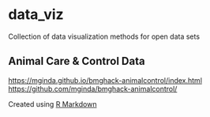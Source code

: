 # data_viz

Collection of data visualization methods for open data sets

## Animal Care & Control Data

https://mginda.github.io/bmghack-animalcontrol/index.html  
https://github.com/mginda/bmghack-animalcontrol/  

Created using [R Markdown](https://rmarkdown.rstudio.com/)
